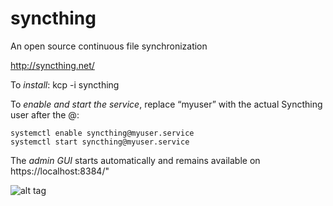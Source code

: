 # syncthing
An open source continuous file synchronization

http://syncthing.net/

To *install*: kcp -i syncthing

To *enable and start the service*, replace “myuser” with the actual Syncthing user after the @:
```
systemctl enable syncthing@myuser.service
systemctl start syncthing@myuser.service
```
The *admin GUI* starts automatically and remains available on https://localhost:8384/"




![alt tag](http://i.imgur.com/VWzG7V3.png)

